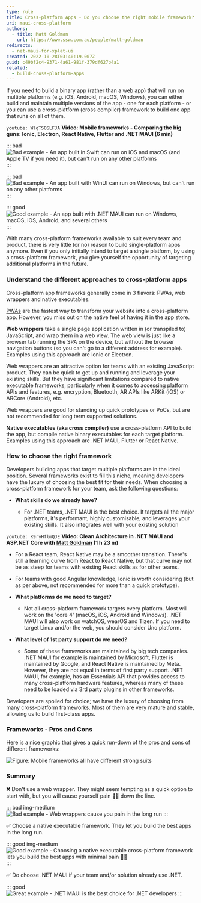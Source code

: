 ```yaml
---
type: rule
title: Cross-platform Apps - Do you choose the right mobile framework?
uri: maui-cross-platform
authors:
  - title: Matt Goldman
    url: https://www.ssw.com.au/people/matt-goldman
redirects:
  - net-maui-for-xplat-ui
created: 2022-10-28T03:40:19.007Z
guid: c49bf2c4-9371-4a61-981f-379df627b4a1
related:
  - build-cross-platform-apps
---
```

If you need to build a binary app (rather than a web app) that will run on multiple platforms (e.g. iOS, Android, macOS, Windows), you can either build and maintain multiple versions of the app - one for each platform - or you can use a cross-platform (cross compiler) framework to build one app that runs on all of them.

<!--endintro-->

`youtube: WlqTSOSLFJA`
**Video: Mobile frameworks - Comparing the big guns: Ionic, Electron, React Native, Flutter and .NET MAUI (6 min)**

::: bad
![Bad example - An app built in Swift can run on iOS and macOS (and Apple TV if you need it), but can't run on any other platforms](tutorial-develop-apps-ios_2x.png)
:::

::: bad
![Bad example - An app built with WinUI can run on Windows, but can't run on any other platforms](winui3-addnewitem.png)
:::

::: good
![Good example - An app built with .NET MAUI can run on Windows, macOS, iOS, Android, and several others](single_project.png)
:::

With many cross-platform frameworks available to suit every team and product, there is very little (or no) reason to build single-platform apps anymore. Even if you only initially intend to target a single platform, by using a cross-platform framework, you give yourself the opportunity of targeting additional platforms in the future.

### Understand the different approaches to cross-platform apps

Cross-platform app frameworks generally come in 3 flavors: PWAs, web wrappers and native executables.

[PWAs](/progressive-web-app) are the fastest way to transform your website into a cross-platform app. However, you miss out on the native feel of having it in the app store.

**Web wrappers** take a single page application written in (or transpiled to) JavaScript, and wrap them in a web view. The web view is just like a browser tab running the SPA on the device, but without the browser navigation buttons (so you can't go to a different address for example). Examples using this approach are Ionic or Electron.

Web wrappers are an attractive option for teams with an existing JavaScript product. They can be quick to get up and running and leverage your existing skills. But they have significant limitations compared to native executable frameworks, particularly when it comes to accessing platform APIs and features, e.g. encryption, Bluetooth, AR APIs like ARKit (iOS) or ARCore (Android), etc.

Web wrappers are good for standing up quick prototypes or PoCs, but are not recommended for long term supported solutions.

**Native executables (aka cross compiler)** use a cross-platform API to build the app, but compile native binary executables for each target platform. Examples using this approach are .NET MAUI, Flutter or React Native.

### How to choose the right framework

Developers building apps that target multiple platforms are in the ideal position. Several frameworks exist to fill this niche, meaning developers have the luxury of choosing the best fit for their needs. When choosing a cross-platform framework for your team, ask the following questions:

* **What skills do we already have?**

  * For .NET teams, .NET MAUI is the best choice. It targets all the major platforms, it's performant, highly customisable, and leverages your existing skills. It also integrates well with your existing solution

`youtube: K9ryHflmQJE`
**Video: Clean Architecture in .NET MAUI and ASP.NET Core with [Matt Goldman](https://www.ssw.com.au/people/matt-goldman) (1 h 23 m)**

* For a React team, React Native may be a smoother transition. There's still a learning curve from React to React Native, but that curve may not be as steep for teams with existing React skills as for other teams.
* For teams with good Angular knowledge, Ionic is worth considering (but as per above, not recommended for more than a quick prototype).

* **What platforms do we need to target?**

  * Not all cross-platform framework targets every platform. Most will work on the 'core 4' (macOS, iOS, Android and Windows). .NET MAUI will also work on watchOS, wearOS and Tizen. If you need to target Linux and/or the web, you should consider Uno platform.

* **What level of 1st party support do we need?**

  * Some of these frameworks are maintained by big tech companies. .NET MAUI for example is maintained by Microsoft, Flutter is maintained by Google, and React Native is maintained by Meta. However, they are not equal in terms of first party support. .NET MAUI, for example, has an Essentials API that provides access to many cross-platform hardware features, whereas many of these need to be loaded via 3rd party plugins in other frameworks.

Developers are spoiled for choice; we have the luxury of choosing from many cross-platform frameworks. Most of them are very mature and stable, allowing us to build first-class apps.

### Frameworks - Pros and Cons

Here is a nice graphic that gives a quick run-down of the pros and cons of different frameworks:

![Figure: Mobile frameworks all have different strong suits](cross-platform-apps-pros-and-cons.png)

### Summary

❌ Don't use a web wrapper. They might seem tempting as a quick option to start with, but you will cause yourself pain 👎🏻 down the line.

::: bad img-medium
![Bad example - Web wrappers cause you pain in the long run](1200px-Ionic-logo-landscape.svg.png)
:::

✅ Choose a native executable framework. They let you build the best apps in the long run.

::: good img-medium
![Good example - Choosing a native executable cross-platform framework lets you build the best apps with minimal pain 👍🏻](xplat-native.png)
:::

✅ Do choose .NET MAUI if your team and/or solution already use .NET.

::: good
![Great example - .NET MAUI is the best choice for .NET developers](maui-sln.png)
:::
